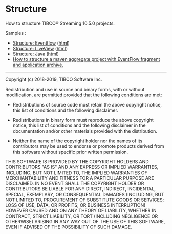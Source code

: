 # Structure

How to structure TIBCO&reg; Streaming 10.5.0 projects.

Samples :

* [Structure: Eventflow](eventflow/src/site/markdown/index.md) ([html](https://tibcosoftware.github.io/tibco-streaming-samples/10.5.0/structure/eventflow/))
* [Structure: LiveView](liveview/src/site/markdown/index.md) ([html](https://tibcosoftware.github.io/tibco-streaming-samples/10.5.0/structure/liveview/))
* [Structure: Java](java/src/site/markdown/index.md) ([html](https://tibcosoftware.github.io/tibco-streaming-samples/10.5.0/structure/java/))
* [How to structure a maven aggregate project with EventFlow fragment and application archive.](application)

---
Copyright (c) 2018-2019, TIBCO Software Inc.

Redistribution and use in source and binary forms, with or without
modification, are permitted provided that the following conditions are met:

* Redistributions of source code must retain the above copyright notice, this
  list of conditions and the following disclaimer.

* Redistributions in binary form must reproduce the above copyright notice,
  this list of conditions and the following disclaimer in the documentation
  and/or other materials provided with the distribution.

* Neither the name of the copyright holder nor the names of its
  contributors may be used to endorse or promote products derived from
  this software without specific prior written permission.

THIS SOFTWARE IS PROVIDED BY THE COPYRIGHT HOLDERS AND CONTRIBUTORS "AS IS"
AND ANY EXPRESS OR IMPLIED WARRANTIES, INCLUDING, BUT NOT LIMITED TO, THE
IMPLIED WARRANTIES OF MERCHANTABILITY AND FITNESS FOR A PARTICULAR PURPOSE ARE
DISCLAIMED. IN NO EVENT SHALL THE COPYRIGHT HOLDER OR CONTRIBUTORS BE LIABLE
FOR ANY DIRECT, INDIRECT, INCIDENTAL, SPECIAL, EXEMPLARY, OR CONSEQUENTIAL
DAMAGES (INCLUDING, BUT NOT LIMITED TO, PROCUREMENT OF SUBSTITUTE GOODS OR
SERVICES; LOSS OF USE, DATA, OR PROFITS; OR BUSINESS INTERRUPTION) HOWEVER
CAUSED AND ON ANY THEORY OF LIABILITY, WHETHER IN CONTRACT, STRICT LIABILITY,
OR TORT (INCLUDING NEGLIGENCE OR OTHERWISE) ARISING IN ANY WAY OUT OF THE USE
OF THIS SOFTWARE, EVEN IF ADVISED OF THE POSSIBILITY OF SUCH DAMAGE.
